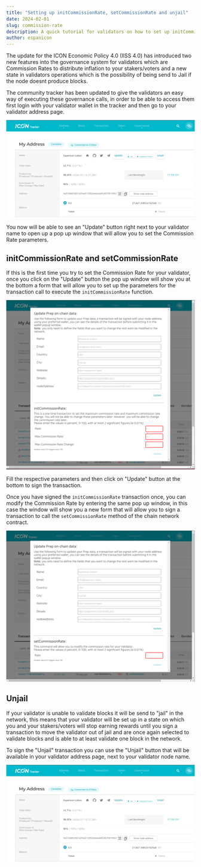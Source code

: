 ```yaml
---
title: "Setting up initCommissionRate, setCommissionRate and unjail"
date: 2024-02-01
slug: commission-rate
description: A quick tutorial for validators on how to set up initCommisionRate and setCommissionRate using the tracker and how to unjail
author: espanicon
---
```


The update for the ICON Economic Policy 4.0 (IISS 4.0) has introduced two new features into the governance system for validators which are Commission Rates to distribute inflation to your stakers/voters and a new state in validators operations which is the possibility of being send to Jail if the node doesnt produce blocks.

The community tracker has been updated to give the validators an easy way of executing these governance calls, in order to be able to access them first login with your validator wallet in the tracker and then go to your validator address page.

![](./unjail.png)

You now will be able to see an "Update" button right next to your validator name to open up a pop up window that will allow you to set the Commission Rate parameters.

## initCommissionRate and setCommissionRate

If this is the first time you try to set the Commission Rate for your validator, once you click on the "Update" button the pop up window will show you at the bottom a form that will allow you to set up the parameters for the transaction call to execute the `initCommissionRate` function.

![](./initcommissionrate.png)

Fill the respective parameters and then click on "Update" button at the bottom to sign the transaction.

Once you have signed the `initCommissionRate` transaction once, you can modify the Commission Rate by entering the same pop up window, in this case the window will show you a new form that will allow you to sign a transaction to call the `setCommissionRate` method of the chain network contract.

![](./setcommissionrate.png)

## Unjail

If your validator is unable to validate blocks it will be send to "jail" in the network, this means that your validator will be set up in a state on which you and your stakers/voters will stop earning rewards until you sign a transaction to move the validator out of jail and are once again selected to validate blocks and is able to at least validate one block in the network.

To sign the "Unjail" transaction you can use the "Unjail" button that will be available in your validator address page, next to your validator node name.

![](./unjail.png)
